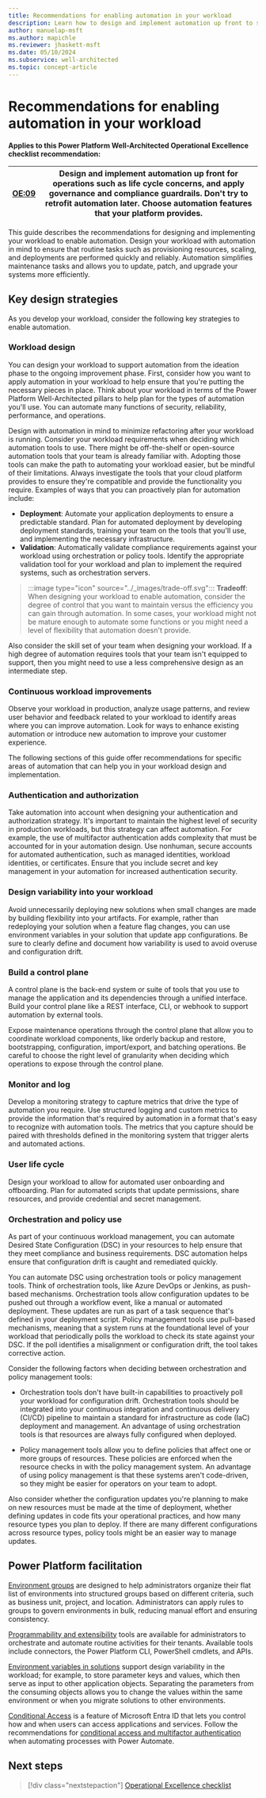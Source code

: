 ```yaml
---
title: Recommendations for enabling automation in your workload
description: Learn how to design and implement automation up front to simplify maintenance tasks, apply governance, and address deployment concerns. 
author: manuelap-msft
ms.author: mapichle
ms.reviewer: jhaskett-msft
ms.date: 05/10/2024
ms.subservice: well-architected
ms.topic: concept-article
---
```


# Recommendations for enabling automation in your workload

**Applies to this Power Platform Well-Architected Operational Excellence checklist recommendation:**

|[OE:09](checklist.md)| **Design and implement automation up front for operations such as life cycle concerns, and apply governance and compliance guardrails. Don't try to retrofit automation later. Choose automation features that your platform provides.** |
|---|---|

This guide describes the recommendations for designing and implementing your workload to enable automation. Design your workload with automation in mind to ensure that routine tasks such as provisioning resources, scaling, and deployments are performed quickly and reliably. Automation simplifies maintenance tasks and allows you to update, patch, and upgrade your systems more efficiently.

## Key design strategies

As you develop your workload, consider the following key strategies to enable automation.

### Workload design

You can design your workload to support automation from the ideation phase to the ongoing improvement phase. First, consider how you want to apply automation in your workload to help ensure that you're putting the necessary pieces in place. Think about your workload in terms of the Power Platform Well-Architected pillars to help plan for the types of automation you'll use. You can automate many functions of security, reliability, performance, and operations.

Design with automation in mind to minimize refactoring after your workload is running. Consider your workload requirements when deciding which automation tools to use. There might be off-the-shelf or open-source automation tools that your team is already familiar with. Adopting those tools can make the path to automating your workload easier, but be mindful of their limitations. Always investigate the tools that your cloud platform provides to ensure they're compatible and provide the functionality you require. Examples of ways that you can proactively plan for automation include:

- **Deployment**: Automate your application deployments to ensure a predictable standard. Plan for automated deployment by developing deployment standards, training your team on the tools that you'll use, and implementing the necessary infrastructure.
- **Validation**: Automatically validate compliance requirements against your workload using orchestration or policy tools. Identify the appropriate validation tool for your workload and plan to implement the required systems, such as orchestration servers.

> :::image type="icon" source="../_images/trade-off.svg"::: **Tradeoff**: When designing your workload to enable automation, consider the degree of control that you want to maintain versus the efficiency you can gain through automation. In some cases, your workload might not be mature enough to automate some functions or you might need a level of flexibility that automation doesn't provide.

Also consider the skill set of your team when designing your workload. If a high degree of automation requires tools that your team isn't equipped to support, then you might need to use a less comprehensive design as an intermediate step.

### Continuous workload improvements

Observe your workload in production, analyze usage patterns, and review user behavior and feedback related to your workload to identify areas where you can improve automation. Look for ways to enhance existing automation or introduce new automation to improve your customer experience.

The following sections of this guide offer recommendations for specific areas of automation that can help you in your workload design and implementation.

### Authentication and authorization

Take automation into account when designing your authentication and authorization strategy. It's important to maintain the highest level of security in production workloads, but this strategy can affect automation. For example, the use of multifactor authentication adds complexity that must be accounted for in your automation design. Use nonhuman, secure accounts for automated authentication, such as managed identities, workload identities, or certificates. Ensure that you include secret and key management in your automation for increased authentication security.

### Design variability into your workload

Avoid unnecessarily deploying new solutions when small changes are made by building flexibility into your artifacts. For example, rather than redeploying your solution when a feature flag changes, you can use environment variables in your solution that update app configurations. Be sure to clearly define and document how variability is used to avoid overuse and configuration drift.

### Build a control plane

A control plane is the back-end system or suite of tools that you use to manage the application and its dependencies through a unified interface. Build your control plane like a REST interface, CLI, or webhook to support automation by external tools.

Expose maintenance operations through the control plane that allow you to coordinate workload components, like orderly backup and restore, bootstrapping, configuration, import/export, and batching operations. Be careful to choose the right level of granularity when deciding which operations to expose through the control plane.

### Monitor and log

Develop a monitoring strategy to capture metrics that drive the type of automation you require. Use structured logging and custom metrics to provide the information that's required by automation in a format that's easy to recognize with automation tools. The metrics that you capture should be paired with thresholds defined in the monitoring system that trigger alerts and automated actions.

### User life cycle

Design your workload to allow for automated user onboarding and offboarding. Plan for automated scripts that update permissions, share resources, and provide credential and secret management.

### Orchestration and policy use

As part of your continuous workload management, you can automate Desired State Configuration (DSC) in your resources to help ensure that they meet compliance and business requirements. DSC automation helps ensure that configuration drift is caught and remediated quickly.

You can automate DSC using orchestration tools or policy management tools. Think of orchestration tools, like Azure DevOps or Jenkins, as push-based mechanisms. Orchestration tools allow configuration updates to be pushed out through a workflow event, like a manual or automated deployment. These updates are run as part of a task sequence that's defined in your deployment script. Policy management tools use pull-based mechanisms, meaning that a system runs at the foundational level of your workload that periodically polls the workload to check its state against your DSC. If the poll identifies a misalignment or configuration drift, the tool takes corrective action.

Consider the following factors when deciding between orchestration and policy management tools:

- Orchestration tools don't have built-in capabilities to proactively poll your workload for configuration drift. Orchestration tools should be integrated into your continuous integration and continuous delivery (CI/CD) pipeline to maintain a standard for infrastructure as code (IaC) deployment and management. An advantage of using orchestration tools is that resources are always fully configured when deployed.

- Policy management tools allow you to define policies that affect one or more groups of resources. These policies are enforced when the resource checks in with the policy management system. An advantage of using policy management is that these systems aren't code-driven, so they might be easier for operators on your team to adopt.

Also consider whether the configuration updates you're planning to make on new resources must be made at the time of deployment, whether defining updates in code fits your operational practices, and how many resource types you plan to deploy. If there are many different configurations across resource types, policy tools might be an easier way to manage updates.

## Power Platform facilitation

[Environment groups](/power-platform/admin/environment-groups) are designed to help administrators organize their flat list of environments into structured groups based on different criteria, such as business unit, project, and location. Administrators can apply rules to groups to govern environments in bulk, reducing manual effort and ensuring consistency.

[Programmability and extensibility](/power-platform/admin/programmability-extensibility-overview#available-tools) tools are available for administrators to orchestrate and automate routine activities for their tenants. Available tools include connectors, the Power Platform CLI, PowerShell cmdlets, and APIs.

[Environment variables in solutions](/power-apps/maker/data-platform/environmentvariables) support design variability in the workload; for example, to store parameter keys and values, which then serve as input to other application objects. Separating the parameters from the consuming objects allows you to change the values within the same environment or when you migrate solutions to other environments.

[Conditional Access](/azure/active-directory/conditional-access/overview) is a feature of Microsoft Entra ID that lets you control how and when users can access applications and services. Follow the recommendations for [conditional access and multifactor authentication](/troubleshoot/power-platform/power-automate/conditional-access-and-multi-factor-authentication-in-flow) when automating processes with Power Automate.

## Next steps

> [!div class="nextstepaction"]
> [Operational Excellence checklist](checklist.md)
